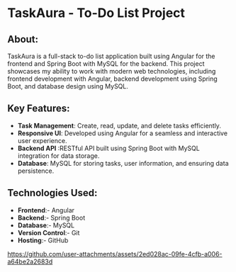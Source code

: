 # TaskAura - To-Do List Project

## About:
TaskAura is a full-stack to-do list application built using Angular for the frontend and Spring Boot with MySQL for the backend. This project showcases my ability to work with modern web technologies, including frontend development with Angular, backend development using Spring Boot, and database design using MySQL.

## Key Features:
- **Task Management**: Create, read, update, and delete tasks efficiently.
- **Responsive UI**: Developed using Angular for a seamless and interactive user experience.
- **Backend API** :RESTful API built using Spring Boot with MySQL integration for data storage.
- **Database**: MySQL for storing tasks, user information, and ensuring data persistence.



## Technologies Used:
- **Frontend**:- Angular
- **Backend**:- Spring Boot
- **Database**:- MySQL
- **Version Control**:- Git
- **Hosting**:- GitHub




https://github.com/user-attachments/assets/2ed028ac-09fe-4cfb-a006-a64be2a2683d



